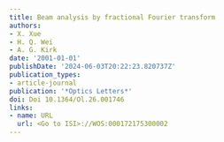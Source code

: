 ```yaml
---
title: Beam analysis by fractional Fourier transform
authors:
- X. Xue
- H. Q. Wei
- A. G. Kirk
date: '2001-01-01'
publishDate: '2024-06-03T20:22:23.820737Z'
publication_types:
- article-journal
publication: '*Optics Letters*'
doi: Doi 10.1364/Ol.26.001746
links:
- name: URL
  url: <Go to ISI>://WOS:000172175300002
---
```

